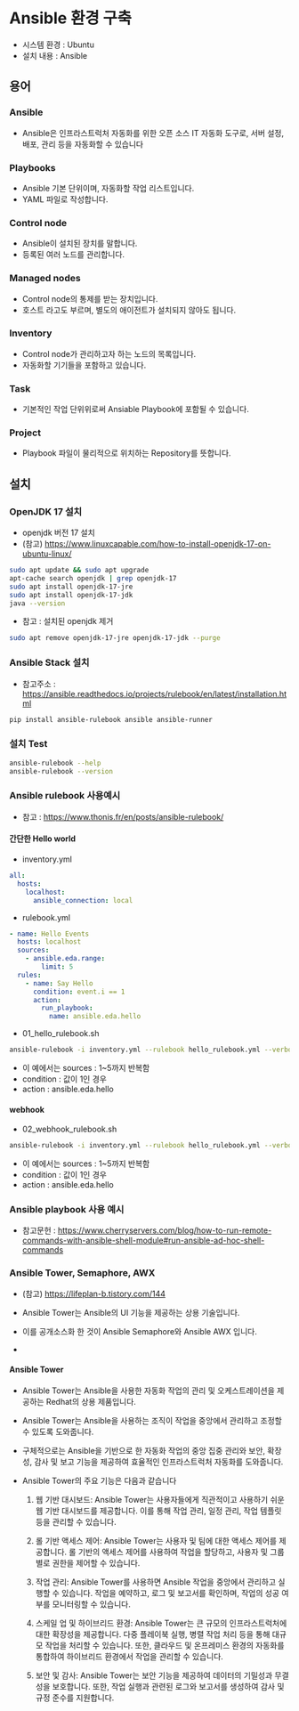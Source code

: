 # Ansible 환경 구축

- 시스템 환경 : Ubuntu
- 설치 내용 : Ansible

## 용어

### Ansible

- Ansible은 인프라스트럭처 자동화를 위한 오픈 소스 IT 자동화 도구로, 서버 설정, 배포, 관리 등을 자동화할 수 있습니다

### Playbooks
- Ansible 기본 단위이며, 자동화할 작업 리스트입니다.
- YAML 파일로 작성합니다.

### Control node
- Ansible이 설치된 장치를 말합니다.
- 등록된 여러 노드를 관리합니다.

### Managed nodes
- Control node의 통제를 받는 장치입니다.
- 호스트 라고도 부르며, 별도의 애이전트가 설치되지 않아도 됩니다.

### Inventory
- Control node가 관리하고자 하는 노드의 목록입니다.
- 자동화할 기기들을 포함하고 있습니다.

### Task
- 기본적인 작업 단위위로써 Ansiable Playbook에 포함될 수 있습니다.

### Project
- Playbook 파일이 물리적으로 위치하는 Repository를 뜻합니다.


## 설치

### OpenJDK 17 설치

- openjdk 버전 17 설치
- (참고) https://www.linuxcapable.com/how-to-install-openjdk-17-on-ubuntu-linux/

```bash
sudo apt update && sudo apt upgrade
apt-cache search openjdk | grep openjdk-17
sudo apt install openjdk-17-jre
sudo apt install openjdk-17-jdk
java --version

```

- 참고 : 설치된 openjdk 제거

```bash
sudo apt remove openjdk-17-jre openjdk-17-jdk --purge
```


### Ansible Stack 설치

- 참고주소 : https://ansible.readthedocs.io/projects/rulebook/en/latest/installation.html

```bash
pip install ansible-rulebook ansible ansible-runner
```

### 설치 Test

```bash
ansible-rulebook --help
ansible-rulebook --version

```

### Ansible rulebook 사용예시

- 참고 : https://www.thonis.fr/en/posts/ansible-rulebook/

#### 간단한 Hello world

- inventory.yml

```yaml
all:
  hosts:
    localhost:
      ansible_connection: local
```

- rulebook.yml

```yaml
- name: Hello Events
  hosts: localhost
  sources:
    - ansible.eda.range:
        limit: 5
  rules:
    - name: Say Hello
      condition: event.i == 1
      action:
        run_playbook:
          name: ansible.eda.hello
```


- 01_hello_rulebook.sh

```bash
ansible-rulebook -i inventory.yml --rulebook hello_rulebook.yml --verbose
```


- 이 예에서는 sources : 1~5까지 반복함
- condition : 값이 1인 경우
- action : ansible.eda.hello



#### webhook


- 02_webhook_rulebook.sh

```bash
ansible-rulebook -i inventory.yml --rulebook hello_rulebook.yml --verbose
```


- 이 예에서는 sources : 1~5까지 반복함
- condition : 값이 1인 경우
- action : ansible.eda.hello


### Ansible playbook 사용 예시

- 참고문헌 : https://www.cherryservers.com/blog/how-to-run-remote-commands-with-ansible-shell-module#run-ansible-ad-hoc-shell-commands



### Ansible Tower, Semaphore, AWX

- (참고) https://lifeplan-b.tistory.com/144

- Ansible Tower는 Ansible의 UI 기능을 제공하는 상용 기술입니다.
- 이를 공개소스화 한 것이 Ansible Semaphore와 Ansible AWX 입니다.
- 


#### Ansible Tower

- Ansible Tower는 Ansible을 사용한 자동화 작업의 관리 및 오케스트레이션을 제공하는 Redhat의 상용 제품입니다. 

- Ansible Tower는 Ansible을 사용하는 조직이 작업을 중앙에서 관리하고 조정할 수 있도록 도와줍니다.

- 구체적으로는 Ansible을 기반으로 한 자동화 작업의 중앙 집중 관리와 보안, 확장성, 감사 및 보고 기능을 제공하여 효율적인 인프라스트럭처 자동화를 도와줍니다.

- Ansible Tower의 주요 기능은 다음과 같습니다

  1. 웹 기반 대시보드: Ansible Tower는 사용자들에게 직관적이고 사용하기 쉬운 웹 기반 대시보드를 제공합니다. 이를 통해 작업 관리, 일정 관리, 작업 템플릿 등을 관리할 수 있습니다.

  2. 롤 기반 액세스 제어: Ansible Tower는 사용자 및 팀에 대한 액세스 제어를 제공합니다. 롤 기반의 액세스 제어를 사용하여 작업을 할당하고, 사용자 및 그룹별로 권한을 제어할 수 있습니다.

  3. 작업 관리: Ansible Tower를 사용하면 Ansible 작업을 중앙에서 관리하고 실행할 수 있습니다. 작업을 예약하고, 로그 및 보고서를 확인하며, 작업의 성공 여부를 모니터링할 수 있습니다.

  4. 스케일 업 및 하이브리드 환경: Ansible Tower는 큰 규모의 인프라스트럭처에 대한 확장성을 제공합니다. 다중 플레이북 실행, 병렬 작업 처리 등을 통해 대규모 작업을 처리할 수 있습니다. 또한, 클라우드 및 온프레미스 환경의 자동화를 통합하여 하이브리드 환경에서 작업을 관리할 수 있습니다.

  5. 보안 및 감사: Ansible Tower는 보안 기능을 제공하여 데이터의 기밀성과 무결성을 보호합니다. 또한, 작업 실행과 관련된 로그와 보고서를 생성하여 감사 및 규정 준수를 지원합니다.
